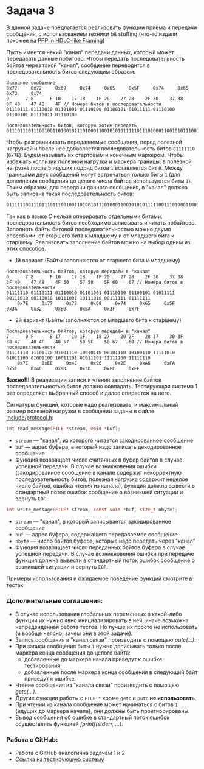 # Задача 3

В данной задаче предлагается реализовать функции приёма и передачи сообщения, с использованием техники bit stuffing
(что-то издали похожее на [PPP in HDLC-like Framing](https://www.rfc-editor.org/rfc/rfc1662))

Пусть имеется некий "канал" передачи данных, который может передавать данные побитово. Чтобы передать
последовательность байтов через такой "канал", сообщение переводится в последовательность битов следующим образом:
```
Исходное сообщение
0x77     0x72     0x69     0x74     0x65     0x5F     0x74     0x65     0x73     0x74
0      7 8      F 10    17 18    1F 20    27 28    2F 30    37 38    3F 40    47 48    4F // Номера битов в последовательности
01110111 01110010 01101001 01110100 01100101 01011111 01110100 01100101 01110011 01110100

Последовательность битов, которую хотим передать
01110111011100100110100101110100011001010101111101110100011001010111001101110100
```
Чтобы разграничивать передаваемые сообщения, перед полезной нагрузкой и после неё добавляется последовательность
битов `01111110` (`0x7E`). Будем называть их стартовым и конечным маркером. Чтобы избежать
коллизии полезной нагрузки и маркера границы, в полезной нагрузке после 5 идущих подряд битов `1` вставляется бит `0`.
Между границами двух сообщений могут встречаться только биты `1` (для дополнения сообщения до целого
числа байтов используются биты `1`). Таким образом, для передачи данного сообщения,
в "канал" должна быть записана такая последовательность битов:
```
01111110011101110111001001101001011101000110010101011111001110100011001010111001101110100011111101111111
```
Так как в языке *C* нельзя оперировать отдельными битами, последовательность битов необходимо записывать и
читать побайтово. Заполнять байты битовой последовательностью можно двумя способами: от старшего бита к младшему и
от младшего бита к старшему. Реализовать заполнение байтов можно на выбор одним из этих способов.

- 1й вариант (Байты заполняются от старшего бита к младшему)
```
Последовательность байтов, которую передаём в "канал"
0      7 8      F 10    17 18    1F 20    27 28    2F 30    37 38    3F 40    47 48    4F 50    57 58    5F 60    67 // Номера битов в последовательности
01111110 01110111 01110010 01101001 01110100 01100101 01011111 00111010 00110010 10111001 10111010 00111111 01111111
    0x7E     0x77     0x72     0x69     0x74     0x65     0x5F     0x3A     0x32     0xB9     0xBA     0x3F     0x7F
```
- 2й вариант (Байты заполняются от младшего бита к старшему)
```
Последовательность байтов, которую передаём в "канал"
7      0 F      8 17    10 1F    18 27    20 2F    28 37    30 3F    38 47    40 4F    48 57    50 5F    58 67    60 // Номера битов в последовательности
01111110 11101110 01001110 10010110 00101110 10100110 11111010 01011100 01001100 10011101 01011101 11111100 11111110
    0x7E     0xEE     0x4E     0x96     0x2E     0xA6     0xFA     0x5C     0x4C     0x9D     0x5D     0xFC     0xFE
```

**Важно!!!** В реализации записи и чтения заполнение байтов последовательностью битов должно совпадать.
Тестирующая система 1 раз определяет выбранный способ и далее опирается на него.

Сигнатуры функций, которые надо реализовать, и максимальный размер полезной нагрузки в сообщении заданы в файле
[include/protocol.h](include/protocol.h):

```c
int read_message(FILE *stream, void *buf);
```
- `stream` — "канал", из которого читается закодированное сообщение
- `buf` — адрес буфера, в который надо записать декодированное сообщение
- Функция возвращает число считанных в буфер байтов в случае успешной передачи.
  В случае возникновения ошибки (закодированное сообщение в канале содержит некорректную последовательность
  битов, полезная нагрузка содержит нецелое число байтов, ошибка чтения из канала), функция должна вывести
  в стандартный поток ошибок сообщение о возникшей ситуации и вернуть `EOF`.

```c
int write_message(FILE* stream, const void *buf, size_t nbyte);
```
- `stream` — "канал", в который записывается закодированное сообщение
- `buf` — адрес буфера, содержащего передаваемое сообщение
- `nbyte` — число байтов буфера, которые надо передать через "канал"
- Функция возвращает число переданных байтов буфера в случае успешной передачи.
  В случае возникновения ошибки при передаче функция должна вывести
  в стандартный поток ошибок сообщение о возникшей ситуации и вернуть `EOF`.

Примеры использования и ожидаемое поведение функций смотрите в тестах.

### Дополнительные соглашения:
- В случае использования глобальных переменных в какой-либо функции их нужно явно инициализировать в ней, 
  иначе возможна непредвиденная работа тестов. Но лучше их просто не использовать (и вообще неясно, 
  зачем они в этой задаче).
- Запись сообщения в "канал связи" производить с помощью *putc(...)*.
- При записи сообщения биты `1` нужно дописывать только после маркера конца сообщения до целого байта:
  * добавленные до маркера начала приведут к ошибке тестирования;
  * добавленные после маркера конца сообщения в следующий байт приведут к ошибке.
- Чтение сообщения из "канала связи" производить с помощью *getc(...)*.
- Другие функции работы с `FILE *` кроме `getc` и `putc` **не использовать**.
- При чтении из канала сообщение может начинаться с битов `1` (идущих до маркера начала), они должны быть
  проигнорированы.
- Вывод сообщения об ошибке в стандартный поток ошибок осуществлять функцией *fprintf(stderr, ...)*.

### Работа с GitHub:
- Работа с GitHub аналогична задачам 1 и 2
- [Ссылка на тестирующую систему](https://github.com/spbu-coding-2023/3-grading-system)
